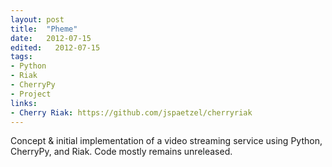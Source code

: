 ```yaml
---
layout: post
title:  "Pheme"
date:   2012-07-15
edited:   2012-07-15
tags:
- Python
- Riak
- CherryPy
- Project
links:
- Cherry Riak: https://github.com/jspaetzel/cherryriak
---
```


Concept & initial implementation of a video streaming service using Python, CherryPy, and Riak. Code mostly remains unreleased.
